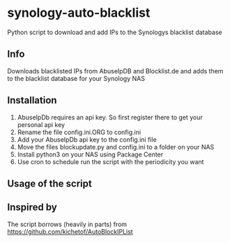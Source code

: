 # synology-auto-blacklist
Python script to download and add IPs to the Synologys blacklist database

## Info
Downloads blacklisted IPs from AbuseIpDB and Blocklist.de and adds them to the blacklist database for your Synology NAS

## Installation
1. AbuseIpDb requires an api key. So first register there to get your personal api key
2. Rename the file config.ini.ORG to config.ini
3. Add your AbuseIpDb api key to the config.ini file
4. Move the files blockupdate.py and config.ini to a folder on your NAS
5. Install python3 on your NAS using Package Center
6. Use cron to schedule run the script with the periodicity you want

## Usage of the script
<TODO>

## Inspired by
The script borrows (heavily in parts) from https://github.com/kichetof/AutoBlockIPList
